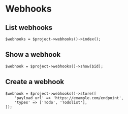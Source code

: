 # Webhooks

## List webhooks

```
$webhooks = $project->webhooks()->index();
```

## Show a webhook

```
$webhook = $project->webhooks()->show($id);
```

## Create a webhook

```
$webhook = $project->webhooks()->store([
    'payload_url' => 'https://example.com/endpoint',
    'types' => ['Todo', 'Todolist'],
]);
```
